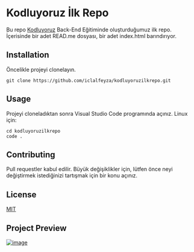 # Kodluyoruz İlk Repo

Bu repo [Kodluyoruz](https://www.kodluyoruz.org/) Back-End Eğitiminde oluşturduğumuz ilk repo. İçerisinde bir adet READ.me dosyası, bir adet index.html barındırıyor.

## Installation 

Öncelikle projeyi clonelayın.

```
git clone https://github.com/iclalfeyza/kodluyoruzilkrepo.git
```

## Usage

Projeyi cloneladıktan sonra Visual Studio Code programında açınız.
Linux için:

```
cd kodluyoruzilkrepo
code .
```

## Contributing

Pull requestler kabul edilir. Büyük değişiklikler için, lütfen önce neyi değiştirmek istediğinizi tartışmak için bir konu açınız.

## License

[MIT](https://choosealicense.com/licenses/mit/)

## Project Preview

[![image](https://www.linkpicture.com/q/Picture1_11.png)](https://www.linkpicture.com/view.php?img=LPic62ebdf56616381544851759)